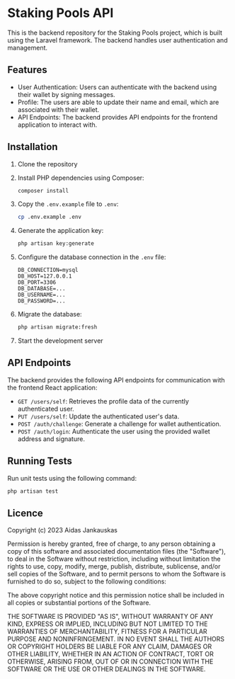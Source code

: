 # Staking Pools API

This is the backend repository for the Staking Pools project, which is built using the Laravel framework. The backend handles user authentication and management.

## Features

- User Authentication: Users can authenticate with the backend using their wallet by signing messages.
- Profile: The users are able to update their name and email, which are associated with their wallet.
- API Endpoints: The backend provides API endpoints for the frontend application to interact with.

## Installation

1. Clone the repository

2. Install PHP dependencies using Composer:

   ```bash
   composer install
   ```

3. Copy the `.env.example` file to `.env`:

   ```bash
   cp .env.example .env
   ```

4. Generate the application key:

   ```bash
   php artisan key:generate
   ```

5. Configure the database connection in the `.env` file:

   ```
   DB_CONNECTION=mysql
   DB_HOST=127.0.0.1
   DB_PORT=3306
   DB_DATABASE=...
   DB_USERNAME=...
   DB_PASSWORD=...
   ```

6. Migrate the database:

   ```bash
   php artisan migrate:fresh
   ```

7. Start the development server


## API Endpoints

The backend provides the following API endpoints for communication with the frontend React application:

- `GET /users/self`: Retrieves the profile data of the currently authenticated user.
- `PUT /users/self`: Update the authenticated user's data.
- `POST /auth/challenge`: Generate a challenge for wallet authentication.
- `POST /auth/login`: Authenticate the user using the provided wallet address and signature.

## Running Tests

Run unit tests using the following command:

```bash
php artisan test
```

## Licence

Copyright (c) 2023 Aidas Jankauskas

Permission is hereby granted, free of charge, to any person obtaining a copy
of this software and associated documentation files (the "Software"), to deal
in the Software without restriction, including without limitation the rights
to use, copy, modify, merge, publish, distribute, sublicense, and/or sell
copies of the Software, and to permit persons to whom the Software is
furnished to do so, subject to the following conditions:

The above copyright notice and this permission notice shall be included in all
copies or substantial portions of the Software.

THE SOFTWARE IS PROVIDED "AS IS", WITHOUT WARRANTY OF ANY KIND, EXPRESS OR
IMPLIED, INCLUDING BUT NOT LIMITED TO THE WARRANTIES OF MERCHANTABILITY,
FITNESS FOR A PARTICULAR PURPOSE AND NONINFRINGEMENT. IN NO EVENT SHALL THE
AUTHORS OR COPYRIGHT HOLDERS BE LIABLE FOR ANY CLAIM, DAMAGES OR OTHER
LIABILITY, WHETHER IN AN ACTION OF CONTRACT, TORT OR OTHERWISE, ARISING FROM,
OUT OF OR IN CONNECTION WITH THE SOFTWARE OR THE USE OR OTHER DEALINGS IN THE
SOFTWARE.
